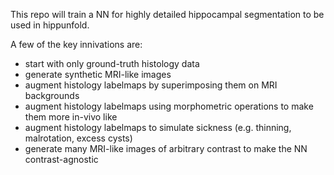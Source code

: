 This repo will train a NN for highly detailed hippocampal segmentation to be used in hippunfold.

A few of the key innivations are:
- start with only ground-truth histology data
- generate synthetic MRI-like images
- augment histology labelmaps by superimposing them on MRI backgrounds
- augment histology labelmaps using morphometric operations to make them more in-vivo like
- augment histology labelmaps to simulate sickness (e.g. thinning, malrotation, excess cysts)
- generate many MRI-like images of arbitrary contrast to make the NN contrast-agnostic
